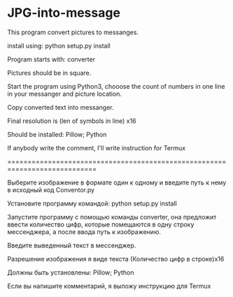 # JPG-into-message
This program convert pictures to messanges.

install using: python setup.py install

Program starts with: converter

Pictures should be in square.

Start the program using Python3, chooose the count of numbers in one line in your messanger and picture location.

Copy converted text into messanger.

Final resolution is (len of symbols in line) x16

Should be installed: Pillow; Python

If anybody write the comment, I'll write instruction for Termux

============================================================================

Выберите изображение в формате один к одному и введите путь к нему в исходный код Conventor.py

Установите программу командой: python setup.py install

Запустите программу с помощью команды converter, она предложит ввести количество цифр, которые помещаются в одну строку мессенджера, а после ввода путь к изображению.

Введите выведенный текст в мессенджер.

Разрешение изображения я виде текста (Количество цифр в строке)х16

Должны быть установлены: Pillow; Python

Если вы напишите комментарий, я выложу инструкцию для Termux
